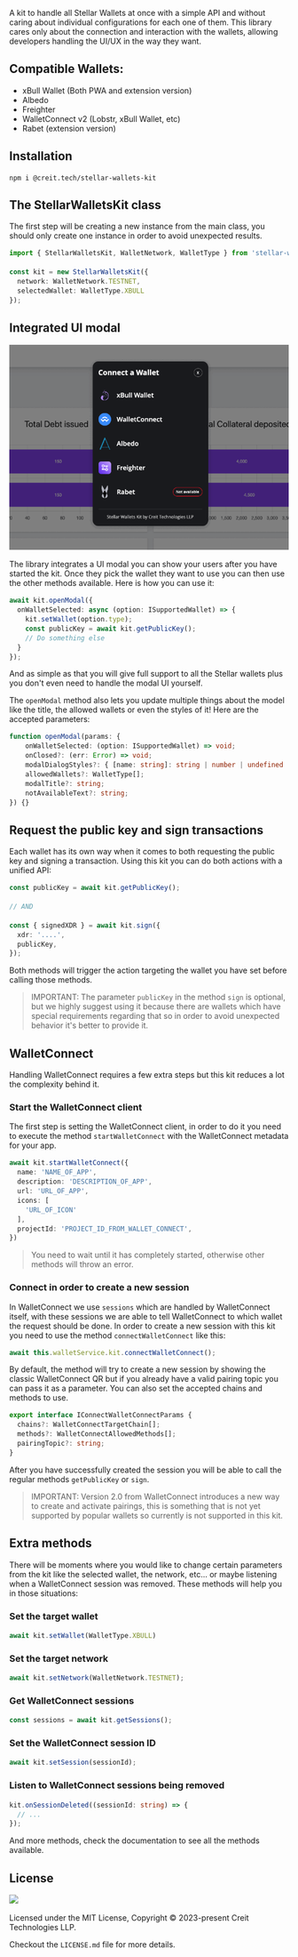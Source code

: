 A kit to handle all Stellar Wallets at once with a simple API and without caring about individual configurations for each one of them. This library cares only about the connection and interaction with the wallets, allowing developers handling the UI/UX in the way they want.

## Compatible Wallets:

- xBull Wallet (Both PWA and extension version)
- Albedo
- Freighter
- WalletConnect v2 (Lobstr, xBull Wallet, etc)
- Rabet (extension version)

## Installation

```shell
npm i @creit.tech/stellar-wallets-kit
```

## The StellarWalletsKit class

The first step will be creating a new instance from the main class, you should only create one instance in order to avoid unexpected results.

```typescript
import { StellarWalletsKit, WalletNetwork, WalletType } from 'stellar-wallets-kit';

const kit = new StellarWalletsKit({
  network: WalletNetwork.TESTNET,
  selectedWallet: WalletType.XBULL
});
```

## Integrated UI modal

![](./modal-ui.gif)

The library integrates a UI modal you can show your users after you have started the kit. Once they pick the wallet they want to use you can then use the other methods available. Here is how you can use it:
```typescript
await kit.openModal({
  onWalletSelected: async (option: ISupportedWallet) => {
    kit.setWallet(option.type);
    const publicKey = await kit.getPublicKey();
    // Do something else
  }
});
```

And as simple as that you will give full support to all the Stellar wallets plus you don't even need to handle the modal UI yourself. 

The `openModal` method also lets you update multiple things about the model like the title, the allowed wallets or even the styles of it! Here are the accepted parameters:

```typescript
function openModal(params: {
    onWalletSelected: (option: ISupportedWallet) => void;
    onClosed?: (err: Error) => void;
    modalDialogStyles?: { [name: string]: string | number | undefined | null; }
    allowedWallets?: WalletType[];
    modalTitle?: string;
    notAvailableText?: string;
}) {}
```


## Request the public key and sign transactions

Each wallet has its own way when it comes to both requesting the public key and signing a transaction. Using this kit you can do both actions with a unified API:
```typescript
const publicKey = await kit.getPublicKey();

// AND

const { signedXDR } = await kit.sign({
  xdr: '....',
  publicKey,
});
```

Both methods will trigger the action targeting the wallet you have set before calling those methods.

> IMPORTANT: The parameter `publicKey` in the method `sign` is optional, but we highly suggest using it because there are wallets which have special requirements regarding that so in order to avoid unexpected behavior it's better to provide it.

## WalletConnect

Handling WalletConnect requires a few extra steps but this kit reduces a lot the complexity behind it.

### Start the WalletConnect client

The first step is setting the WalletConnect client, in order to do it you need to execute the method `startWalletConnect` with the WalletConnect metadata for your app.

```typescript
await kit.startWalletConnect({
  name: 'NAME_OF_APP',
  description: 'DESCRIPTION_OF_APP',
  url: 'URL_OF_APP',
  icons: [
    'URL_OF_ICON'
  ],
  projectId: 'PROJECT_ID_FROM_WALLET_CONNECT',
})
```

> You need to wait until it has completely started, otherwise other methods will throw an error.

### Connect in order to create a new session

In WalletConnect we use `sessions` which are handled by WalletConnect itself, with these sessions we are able to tell WalletConnect to which wallet the request should be done. In order to create a new session with this kit you need to use the method `connectWalletConnect` like this:

```typescript
await this.walletService.kit.connectWalletConnect();
```

By default, the method will try to create a new session by showing the classic WalletConnect QR but if you already have a valid pairing topic you can pass it as a parameter. You can also set the accepted chains and methods to use.

```typescript
export interface IConnectWalletConnectParams {
  chains?: WalletConnectTargetChain[];
  methods?: WalletConnectAllowedMethods[];
  pairingTopic?: string;
}
```

After you have successfully created the session you will be able to call the regular methods `getPublicKey` or `sign`.

> IMPORTANT: Version 2.0 from WalletConnect introduces a new way to create and activate pairings, this is something that is not yet supported by popular wallets so currently is not supported in this kit.


## Extra methods

There will be moments where you would like to change certain parameters from the kit like the selected wallet, the network, etc... or maybe listening when a WalletConnect session was removed. These methods will help you in those situations: 

### Set the target wallet

```typescript
await kit.setWallet(WalletType.XBULL)
```

### Set the target network

```typescript
await kit.setNetwork(WalletNetwork.TESTNET);
```

### Get WalletConnect sessions
```typescript
const sessions = await kit.getSessions();
```

### Set the WalletConnect session ID
```typescript
await kit.setSession(sessionId);
```

### Listen to WalletConnect sessions being removed
```typescript
kit.onSessionDeleted((sessionId: string) => {
  // ...
});
```

And more methods, check the documentation to see all the methods available.

## License
![](https://img.shields.io/badge/License-MIT-lightgrey)

Licensed under the MIT License, Copyright © 2023-present Creit Technologies LLP.

Checkout the `LICENSE.md` file for more details.


